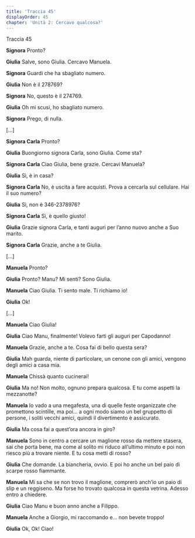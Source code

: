```yaml
---
title: 'Traccia 45'
displayOrder: 45
chapter: 'Unità 2: Cercavo qualcosa?'
---
```


Traccia 45

**Signora** Pronto?

**Giulia** Salve, sono Giulia. Cercavo Manuela.

**Signora** Guardi che ha sbagliato numero.

**Giulia** Non è il 278769?

**Signora** No, questo è il 274769.

**Giulia** Oh mi scusi, ho sbagliato numero.

**Signora** Prego, di nulla.

[...]

**Signora Carla** Pronto?

**Giulia** Buongiorno signora Carla, sono Giulia. Come sta?

**Signora Carla** Ciao Giulia, bene grazie. Cercavi Manuela?

**Giulia** Sì, è in casa?

**Signora Carla** No, è uscita a fare acquisti. Prova a cercarla sul cellulare. Hai il suo numero?

**Giulia** Sì, non è 346-2378976?

**Signora Carla** Sì, è quello giusto!

**Giulia** Grazie signora Carla, e tanti auguri per l’anno nuovo anche a Suo marito.

**Signora Carla** Grazie, anche a te Giulia.

[...]

**Manuela** Pronto?

**Giulia** Pronto? Manu? Mi senti? Sono Giulia.

**Manuela** Ciao Giulia. Ti sento male. Ti richiamo io!

**Giulia** Ok!

[...]

**Manuela** Ciao Giulia!

**Giulia** Ciao Manu, finalmente! Volevo farti gli auguri per Capodanno!

**Manuela** Grazie, anche a te. Cosa fai di bello questa sera?

**Giulia** Mah guarda, niente di particolare, un cenone con gli amici, vengono degli amici a casa mia.

**Manuela** Chissà quanto cucinerai!

**Giulia** Ma no! Non molto, ognuno prepara qualcosa. E tu come aspetti la mezzanotte?

**Manuela** Io vado a una megafesta, una di quelle feste organizzate che promettono scintille, ma poi... a ogni modo siamo un bel gruppetto di persone, i soliti vecchi amici, quindi il divertimento è assicurato.

**Giulia** Ma cosa fai a quest’ora ancora in giro?

**Manuela** Sono in centro a cercare un maglione rosso da mettere stasera, sai che porta bene, ma come al solito mi riduco all’ultimo minuto e poi non riesco più a trovare niente. E tu cosa metti di rosso?

**Giulia** Che domande. La biancheria, ovvio. E poi ho anche un bel paio di scarpe rosso fiammante.

**Manuela** Mi sa che se non trovo il maglione, comprerò anch’io un paio di slip e un reggiseno. Ma forse ho trovato qualcosa in questa vetrina. Adesso entro a chiedere.

**Giulia** Ciao Manu e buon anno anche a Filippo.

**Manuela** Anche a Giorgio, mi raccomando e... non bevete troppo!

**Giulia** Ok, Ok! Ciao!
